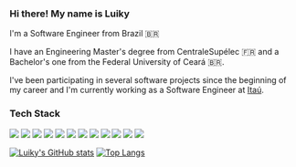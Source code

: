 ### Hi there! My name is Luiky

I'm a Software Engineer from Brazil 🇧🇷

I have an Engineering Master's degree from CentraleSupélec 🇫🇷 and a Bachelor's one from the Federal University of Ceará 🇧🇷.

I've been participating in several software projects since the beginning of my career and I'm currently working as a Software Engineer at [Itaú](https://www.itau.com.br/).

### Tech Stack
<img src="https://img.shields.io/badge/Python-FFD43B?style=for-the-badge&logo=python&logoColor=blue" /> <img src="https://img.shields.io/badge/Pandas-2C2D72?style=for-the-badge&logo=pandas&logoColor=white" />  <img src="https://img.shields.io/badge/fastapi-109989?style=for-the-badge&logo=FASTAPI&logoColor=white" /> <img src="https://img.shields.io/badge/Apache_Spark-FFFFFF?style=for-the-badge&logo=apachespark&logoColor=#E35A16"> <img src="https://img.shields.io/badge/Databricks-FF3621?style=for-the-badge&logo=Databricks&logoColor=white" />
<img src="https://img.shields.io/badge/Spring-6DB33F?style=for-the-badge&logo=spring&logoColor=white" /> <img src="https://img.shields.io/badge/Docker-2CA5E0?style=for-the-badge&logo=docker&logoColor=white"/> <img src="https://img.shields.io/badge/PostgreSQL-316192?style=for-the-badge&logo=postgresql&logoColor=white" /> <img src="https://img.shields.io/badge/Google_Cloud-4285F4?style=for-the-badge&logo=google-cloud&logoColor=white" /> <img src="https://img.shields.io/badge/microsoft%20azure-0089D6?style=for-the-badge&logo=microsoft-azure&logoColor=white" /> <img src="https://img.shields.io/badge/GitHub-100000?style=for-the-badge&logo=github&logoColor=white" /> <img src="https://img.shields.io/badge/GIT-E44C30?style=for-the-badge&logo=git&logoColor=white" /> 

[![Luiky's GitHub stats](https://github-readme-stats.vercel.app/api?username=luikymagno)](https://github.com/anuraghazra/github-readme-stats)
[![Top Langs](https://github-readme-stats.vercel.app/api/top-langs/?username=luikymagno&hide=jupyter%20notebook,roff&layout=compact)](https://github.com/anuraghazra/github-readme-stats)

